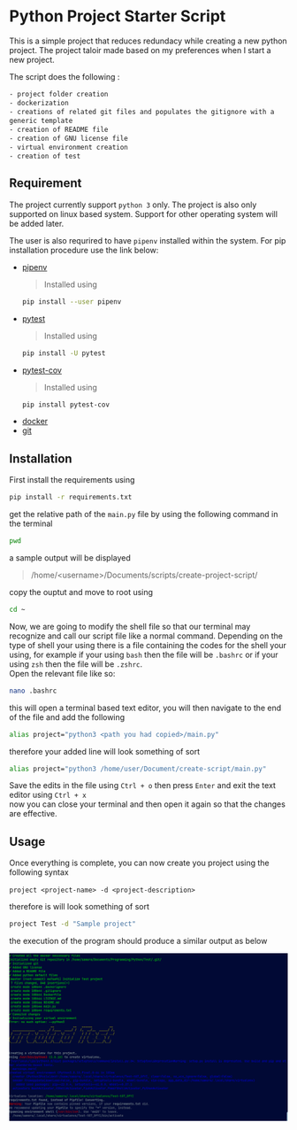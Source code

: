 # Python Project Starter Script 

This is a simple project that reduces redundacy while creating a new python project. 
The project taloir made based on my preferences when I start a new project.

The script does the following :

    - project folder creation
    - dockerization
    - creations of related git files and populates the gitignore with a generic template
    - creation of README file
    - creation of GNU license file
    - virtual environment creation
    - creation of test 


## Requirement
The project currently support `python 3` only. The project is also only supported on linux based system. Support for other operating system will be added later. </br>

The user is also requrired to have `pipenv` installed within the system. 
For pip installation procedure use the link below: 

- [pipenv](https://pypi.org/project/pipenv/)
    > Installed using
    ```bash
    pip install --user pipenv
    ```
- [pytest]()
    > Installed using 
    ```bash
    pip install -U pytest
    ```
- [pytest-cov]()
    > Installed using 
    ```bash
    pip install pytest-cov
    ```
- [docker](https://docs.docker.com/get-docker/)
- [git](https://git-scm.com/downloads)
## Installation
First install the requirements using
```bash
pip install -r requirements.txt 
```

get the relative path of the `main.py` file by using the following command in the terminal

```bash
pwd
```

a sample output will be displayed
 > /home/\<username>/Documents/scripts/create-project-script/

copy the ouptut and move to root using

```bash
cd ~
```

Now, we are going to modify the shell file so that our terminal may recognize and call our script file like a normal command.
Depending on the type of shell your using there is a file containing the codes for the shell your using, for example if your using `bash` then the file will be `.bashrc` or if your using `zsh` then the file will be `.zshrc`.<br/>
Open the relevant file like so:

```bash
nano .bashrc 
```

this will open a terminal based text editor, you will then navigate to the end of the file and add the following

```bash
alias project="python3 <path you had copied>/main.py"
```

therefore your added line will look something of sort

```bash
alias project="python3 /home/user/Document/create-script/main.py"
```
Save the edits in the file using `Ctrl + o` then press `Enter` and exit the text editor using `Ctrl + x` </br>
now you can close your terminal and then open it again so that the changes are effective.


## Usage
Once everything is complete, you can now create you project using the following syntax

`project <project-name> -d <project-description>`

therefore is will look something of sort

```bash
project Test -d "Sample project"
```

the execution of the program should produce a similar output as below


![output image](./output.png)


